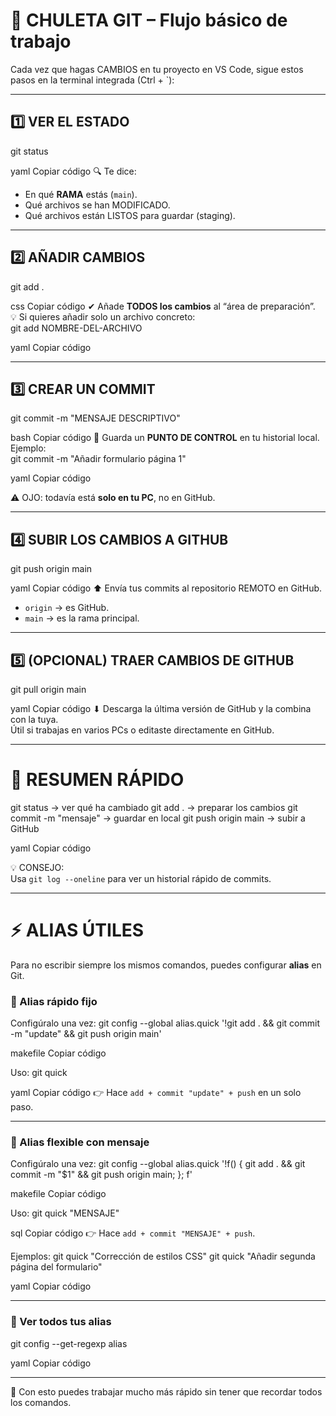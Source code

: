 # 📌 CHULETA GIT – Flujo básico de trabajo

Cada vez que hagas CAMBIOS en tu proyecto en VS Code, sigue estos pasos en la terminal integrada (Ctrl + `):

---

## 1️⃣ VER EL ESTADO
git status

yaml
Copiar código
🔍 Te dice:
- En qué **RAMA** estás (`main`).
- Qué archivos se han MODIFICADO.
- Qué archivos están LISTOS para guardar (staging).

---

## 2️⃣ AÑADIR CAMBIOS
git add .

css
Copiar código
✔ Añade **TODOS los cambios** al “área de preparación”.  
💡 Si quieres añadir solo un archivo concreto:  
git add NOMBRE-DEL-ARCHIVO

yaml
Copiar código

---

## 3️⃣ CREAR UN COMMIT
git commit -m "MENSAJE DESCRIPTIVO"

bash
Copiar código
📝 Guarda un **PUNTO DE CONTROL** en tu historial local.  
Ejemplo:  
git commit -m "Añadir formulario página 1"

yaml
Copiar código

⚠️ OJO: todavía está **solo en tu PC**, no en GitHub.

---

## 4️⃣ SUBIR LOS CAMBIOS A GITHUB
git push origin main

yaml
Copiar código
⬆ Envía tus commits al repositorio REMOTO en GitHub.  
- `origin` → es GitHub.  
- `main` → es la rama principal.

---

## 5️⃣ (OPCIONAL) TRAER CAMBIOS DE GITHUB
git pull origin main

yaml
Copiar código
⬇ Descarga la última versión de GitHub y la combina con la tuya.  
Útil si trabajas en varios PCs o editaste directamente en GitHub.

---

# 🔄 RESUMEN RÁPIDO
git status → ver qué ha cambiado
git add . → preparar los cambios
git commit -m "mensaje" → guardar en local
git push origin main → subir a GitHub

yaml
Copiar código

💡 CONSEJO:  
Usa `git log --oneline` para ver un historial rápido de commits.

---

# ⚡ ALIAS ÚTILES

Para no escribir siempre los mismos comandos, puedes configurar **alias** en Git.  

### 📌 Alias rápido fijo
Configúralo una vez:
git config --global alias.quick '!git add . && git commit -m "update" && git push origin main'

makefile
Copiar código

Uso:
git quick

yaml
Copiar código
👉 Hace `add + commit "update" + push` en un solo paso.

---

### 📌 Alias flexible con mensaje
Configúralo una vez:
git config --global alias.quick '!f() { git add . && git commit -m "$1" && git push origin main; }; f'

makefile
Copiar código

Uso:
git quick "MENSAJE" 

sql
Copiar código
👉 Hace `add + commit "MENSAJE" + push`.

Ejemplos:
git quick "Corrección de estilos CSS"
git quick "Añadir segunda página del formulario"

yaml
Copiar código

---

### 📌 Ver todos tus alias
git config --get-regexp alias

yaml
Copiar código

---

🚀 Con esto puedes trabajar mucho más rápido sin tener que recordar todos los comandos.